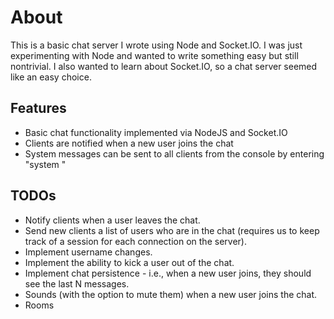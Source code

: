 About
=====
This is a basic chat server I wrote using Node and Socket.IO. I was just experimenting with Node and wanted to write something easy but still nontrivial. I also wanted to learn 
about Socket.IO, so a chat server seemed like an easy choice.

Features
--------
* Basic chat functionality implemented via NodeJS and Socket.IO
* Clients are notified when a new user joins the chat
* System messages can be sent to all clients from the console by entering "system <message>"

TODOs
-----
* Notify clients when a user leaves the chat.
* Send new clients a list of users who are in the chat (requires us to keep track of a session for each connection on the server).
* Implement username changes.
* Implement the ability to kick a user out of the chat. 
* Implement chat persistence - i.e., when a new user joins, they should see the last N messages. 
* Sounds (with the option to mute them) when a new user joins the chat.
* Rooms